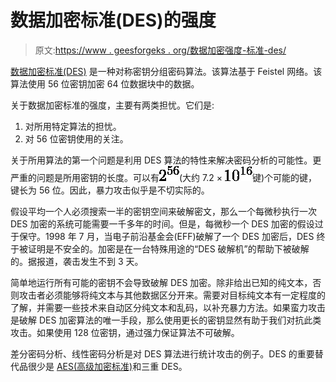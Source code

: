 # 数据加密标准(DES)的强度

> 原文:[https://www . geesforgeks . org/数据加密强度-标准-des/](https://www.geeksforgeeks.org/strength-of-data-encryption-standard-des/)

[数据加密标准(DES)](https://www.geeksforgeeks.org/data-encryption-standard-des-set-1/) 是一种对称密钥分组密码算法。该算法基于 Feistel 网络。该算法使用 56 位密钥加密 64 位数据块中的数据。

关于数据加密标准的强度，主要有两类担忧。它们是:

1.  对所用特定算法的担忧。
2.  对 56 位密钥使用的关注。

关于所用算法的第一个问题是利用 DES 算法的特性来解决密码分析的可能性。更严重的问题是所用密钥的长度。可以有![2^{56}](img/e3d230223e25743fd78dfe18d5489687.png "Rendered by QuickLaTeX.com")(大约 7.2 × ![10^{16}](img/4f4fc73769058c0528f133687511f68f.png "Rendered by QuickLaTeX.com")键)个可能的键，键长为 56 位。因此，暴力攻击似乎是不切实际的。

假设平均一个人必须搜索一半的密钥空间来破解密文，那么一个每微秒执行一次 DES 加密的系统可能需要一千多年的时间。但是，每微秒一个 DES 加密的假设过于保守。1998 年 7 月，当电子前沿基金会(EFF)破解了一个 DES 加密后，DES 终于被证明是不安全的。加密是在一台特殊用途的“DES 破解机”的帮助下被破解的。据报道，袭击发生不到 3 天。

简单地运行所有可能的密钥不会导致破解 DES 加密。除非给出已知的纯文本，否则攻击者必须能够将纯文本与其他数据区分开来。需要对目标纯文本有一定程度的了解，并需要一些技术来自动区分纯文本和乱码，以补充暴力方法。如果蛮力攻击是破解 DES 加密算法的唯一手段，那么使用更长的密钥显然有助于我们对抗此类攻击。如果使用 128 位密钥，通过强力保证算法不可破解。

差分密码分析、线性密码分析是对 DES 算法进行统计攻击的例子。DES 的重要替代品很少是 [AES(高级加密标准)](https://www.geeksforgeeks.org/difference-between-aes-and-des-ciphers/)和三重 DES。